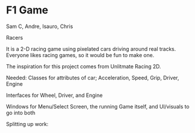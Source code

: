 # F1 Game

Sam C, Andre, Isauro, Chris

Racers

It is a 2-D racing game using pixelated cars driving around real tracks.
Everyone likes racing games, so it would be fun to make one.

The inspiration for this project comes from Unlitmate Racing 2D.

Needed: 
Classes for attributes of car; Acceleration, Speed, Grip, Driver, Engine

Interfaces for Wheel, Driver, and Engine

Windows for Menu/Select Screen, the running Game itself, and UI/visuals to go into both

Splitting up work:
